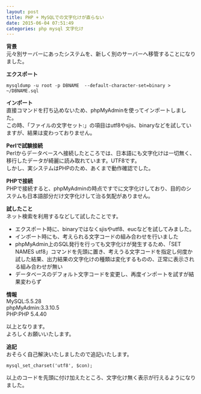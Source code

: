 ```yaml
---
layout: post
title: PHP + MySQLでの文字化けが直らない
date: 2015-06-04 07:51:49
categories: php mysql 文字化け
---
```

<p><strong>背景</strong><br>
元々別サーバーにあったシステムを、新しく別のサーバーへ移管することになりました。</p>

<p><strong>エクスポート</strong></p>

<pre><code>mysqldump -u root -p DBNAME  --default-character-set=binary &gt; ~/DBNAME.sql 
</code></pre>

<p><strong>インポート</strong><br>
直接コマンドを打ち込めないため、phpMyAdminを使ってインポートしました。<br>
この時、「ファイルの文字セット:」の項目はutf8やsjis、binaryなどを試していますが、結果は変わっておりません。</p>

<p><strong>Perlで試験接続</strong><br>
Perlからデータベースへ接続したところでは、日本語にも文字化けは一切無く、移行したデータが綺麗に読み取れています。UTF8です。<br>
しかし、実システムはPHPのため、あくまで動作確認でした。</p>

<p><strong>PHPで接続</strong><br>
PHPで接続すると、phpMyAdminの時点ですでに文字化けしており、目的のシステムも日本語部分だけ文字化けして治る気配がありません。</p>

<p><strong>試したこと</strong><br>
ネット検索を利用するなどして試したことです。</p>

<ul>
<li>エクスポート時に、binaryではなくsjisやutf8、eucなどを試してみました。</li>
<li>インポート時にも、考えられる文字コードの組み合わせを行いました</li>
<li>phpMyAdmin上のSQL発行を行っても文字化けが発生するため、「SET NAMES utf8」コマンドを先頭に置き、考えうる文字コードを指定し何度か試した結果、出力結果の文字化けの種類は変化するものの、正常に表示される組み合わせが無い</li>
<li>データベースのデフォルト文字コードを変更し、再度インポートを試すが結果変わらず</li>
</ul>

<p><strong>情報</strong><br>
MySQL:5.5.28<br>
phpMyAdmin:3.3.10.5<br>
PHP:PHP 5.4.40</p>

<p>以上となります。<br>
よろしくお願いいたします。</p>

<p><strong>追記</strong><br>
おそらく自己解決いたしましたので追記いたします。</p>

<pre><code>mysql_set_charset('utf8', $con);
</code></pre>

<p>以上のコードを先頭に付け加えたところ、文字化け無く表示が行えるようになりました。</p>
